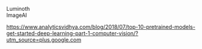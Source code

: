 Luminoth  
ImageAI  


https://www.analyticsvidhya.com/blog/2018/07/top-10-pretrained-models-get-started-deep-learning-part-1-computer-vision/?utm_source=plus.google.com  
